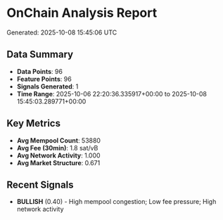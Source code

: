 # OnChain Analysis Report
Generated: 2025-10-08 15:45:06 UTC

## Data Summary
- **Data Points**: 96
- **Feature Points**: 96
- **Signals Generated**: 1
- **Time Range**: 2025-10-06 22:20:36.335917+00:00 to 2025-10-08 15:45:03.289771+00:00

## Key Metrics
- **Avg Mempool Count**: 53880
- **Avg Fee (30min)**: 1.8 sat/vB
- **Avg Network Activity**: 1.000
- **Avg Market Structure**: 0.671

## Recent Signals
- **BULLISH** (0.40) - High mempool congestion; Low fee pressure; High network activity
